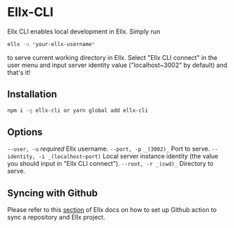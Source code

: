 # Ellx-CLI

Ellx CLI enables local development in Ellx. Simply run

```sh
ellx -u *your-ellx-username*
```

to serve current working directory in Ellx. Select "Ellx CLI connect" in the user menu and input server
identity value ("localhost~3002" by default) and that's it!

## Installation

```sh
npm i -g ellx-cli or yarn global add ellx-cli
```

## Options

`--user, -u` _required_ Ellx username.
`--port, -p _(3002)_` Port to serve.
`--identity, -i _(localhost~port)` Local server instance identity (the value you should input in "Ellx CLI connect").
`--root, -r _(cwd)_` Directory to serve.

## Syncing with Github

Please refer to this [section](https://docs.ellx.app/#sync-with-github) of Ellx docs on how to set up Github action to sync
a repository and Ellx project.
